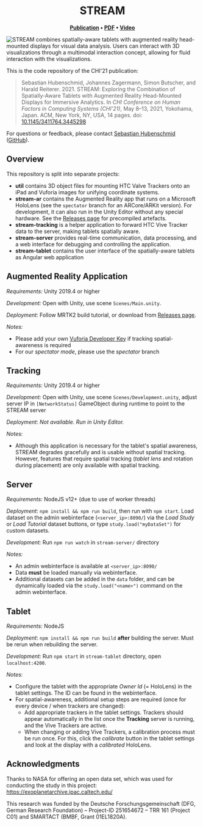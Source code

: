 
<h1 align="center">
  STREAM
</h1>

<p align="center">
	<strong>
    		<a href="TODO">Publication</a>
		•
		<a href="TODO">PDF</a>
		•
		<a href="TODO">Video</a>
	</strong>
</p>

![STREAM combines spatially-aware tablets with augmented reality head-mounted displays for visual data analysis. Users can
interact with 3D visualizations through a multimodal interaction concept, allowing for fluid interaction with the visualizations.](./stream.jpg?raw=true)

This is the code repository of the CHI'21 publication:

> Sebastian Hubenschmid, Johannes Zagermann, Simon Butscher, and Harald Reiterer. 2021. STREAM: Exploring the Combination of Spatially-Aware Tablets with Augmented Reality Head-Mounted Displays for Immersive Analytics. In *CHI Conference on Human Factors in Computing Systems (CHI’21)*, May 8–13, 2021, Yokohama, Japan. ACM, New York, NY, USA, 14 pages. doi: [10.1145/3411764.3445298](https://doi.org/10.1145/3411764.3445298)

For questions or feedback, please contact [Sebastian Hubenschmid](https://hci.uni-konstanz.de/personen/wissenschaftliche-mitarbeiterinnen/sebastian-hubenschmid/) ([GitHub](https://github.com/SebiH)).

## Overview

This repository is split into separate projects:

* **util** contains 3D object files for mounting HTC Valve Trackers onto an iPad and Vuforia images for unifying coordinate systems.
* **stream-ar** contains the Augmented Reality app that runs on a Microsoft HoloLens (see the `spectator` branch for an ARCore/ARKit version). For development, it can also run in the Unity Editor without any special hardware. See the [Releases page](/hcigroupkonstanz/STREAM/releases) for precompiled artefacts.
* **stream-tracking** is a helper application to forward HTC Vive Tracker data to the server, making tablets spatially aware.
* **stream-server** provides real-time communication, data processing, and a web interface for debugging and controlling the application.
* **stream-tablet** contains the user interface of the spatially-aware tablets as Angular web application

## Augmented Reality Application

*Requirements:* Unity 2019.4 or higher

*Development:* Open with Unity, use scene `Scenes/Main.unity`.

*Deployment*: Follow MRTK2 build tutorial, or download from [Releases page](/hcigroupkonstanz/STREAM/releases).

*Notes:*

* Please add your own [Vuforia Developer Key](https://developer.vuforia.com/license-manager) if tracking spatial-awareness is required
* For our *spectator mode*, please use the *spectator* branch


## Tracking

*Requirements:* Unity 2019.4 or higher

*Development:* Open with Unity, use scene `Scenes/Development.unity`, adjust server IP in `[NetworkStatus]` GameObject during runtime to point to the STREAM server

*Deployment*: *Not available. Run in Unity Editor.*

*Notes:*

* Although this application is necessary for the tablet's spatial awareness, STREAM degrades gracefully and is usable without spatial tracking. However, features that require spatial tracking (*tablet lens* and rotation during placement) are only available with spatial tracking.


## Server

*Requirements:* NodeJS v12+ (due to use of worker threads)

*Deployment*: `npm install && npm run build`, then run with `npm start`. Load dataset on the admin webinterface (`<server_ip>:8090/`) via the *Load Study* or *Load Tutorial* dataset buttons, or type `study.load("myDataSet")` for custom datasets.

*Development:* Run `npm run watch`  in `stream-server/` directory

*Notes:*

* An admin webinterface is available at `<server_ip>:8090/`
* Data **must** be loaded manually via webinterface.
* Additional datasets can be added in the `data` folder, and can be dynamically loaded via the `study.load("<name>")` command on the admin webinterface.


## Tablet

*Requirements:* NodeJS

*Deployment*: `npm install && npm run build` **after** building the server. Must be rerun when rebuilding the server.

*Development:* Run `npm start` in `stream-tablet` directory, open `localhost:4200`.

*Notes:*

* Configure the tablet with the appropriate *Owner Id* (= HoloLens) in the tablet settings. The ID can be found in the webinterface.
* For spatial-awareness, additional setup steps are required (once for every device / when trackers are changed):
  * Add appropriate trackers in the tablet settings. Trackers should appear automatically in the list once the **Tracking** server is running, and the Vive Trackers are active.
  * When changing or adding Vive Trackers, a calibration process must be run once. For this, click the *calibrate* button in the tablet settings and look at the display with a *calibrated* HoloLens.

## Acknowledgments

Thanks to NASA for offering an open data set, which was used for conducting the study in this project: https://exoplanetarchive.ipac.caltech.edu/

This research was funded by the Deutsche Forschungsgemeinschaft (DFG, German Research Foundation) – Project-ID 251654672 – TRR 161 (Project C01) and SMARTACT (BMBF, Grant 01EL1820A).
